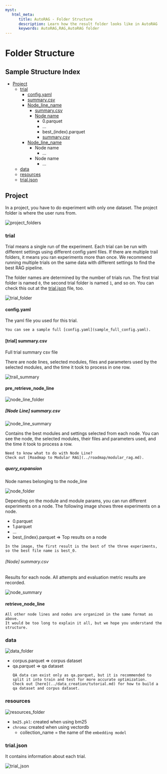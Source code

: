 ```yaml
---
myst:
   html_meta:
      title: AutoRAG - Folder Structure
      description: Learn how the result folder looks like in AutoRAG
      keywords: AutoRAG,RAG,AutoRAG folder
---
```

# Folder Structure

## Sample Structure Index
- [Project](#project)
  - [trial](#trial)
    - [config.yaml](#configyaml)
    - [summary.csv](#trial-summarycsv)
    - [Node_line_name](#pre-retrieve-node-line)
      - [summary.csv](#node-line-summarycsv)
      - [Node name](#query-expansion)
        - 0.parquet
        - ...
        - best_(index).parquet
        - [summary.csv](#node-summarycsv)
    - [Node_line_name](#retrieve-node-line)
      - Node name
        - ...
      - Node name
        - ...
  - [data](#data)
  - [resources](#resources)
  - [trial.json](#trialjson)


## Project
In a project, you have to do experiment with only one dataset.
The project folder is where the user runs from.
    
![project_folders](../_static/project_folders.png)
        
### trial

Trial means a single run of the experiment.
Each trial can be run with different settings using different config yaml files.
If there are multiple trail folders, it means you ran experiments more than once. 
We recommend running multiple trials on the same data with different settings to find the best RAG pipeline.
        
The folder names are determined by the number of trials run. 
The first trial folder is named `0`, the second trial folder is named `1`, and so on.
You can check this out at the [trial.json](#trialjson) file, too.
        
![trial_folder](../_static/trial_folder.png)
        
#### config.yaml
The yaml file you used for this trial.
```{Tip}
You can see a sample full [config.yaml](sample_full_config.yaml).
```
#### [trial] summary.csv
Full trial summary csv file


There are node lines, selected modules, files and parameters used by the selected modules, 
and the time it took to process in one row.
    
![trail_summary](../_static/trial_summary.png)
    
#### pre_retrieve_node_line
![node_line_folder](../_static/node_line_folder.png)

    
    
##### [Node Line] summary.csv
![node_line_summary](../_static/node_line_summary.png)

Contains the best modules and settings selected from each node.
You can see the node, the selected modules, their files and parameters used, and the time it took to process a row.

```{seealso}
Need to know what to do with Node Line?
Check out [Roadmap to Modular RAG](../roadmap/modular_rag.md).
```

        
##### query_expansion
Node names belonging to the node_line
        
![node_folder](../_static/node_folder.png)
        
Depending on the module and module params, you can run different experiments on a node. 
The following image shows three experiments on a node.
        
- 0.parquet
- 1.parquet
- …
- best_(index).parquet ⇒ Top results on a node

```{tip}
In the image, the first result is the best of the three experiments, so the best file name is best_0.
```

  
###### [Node] summary.csv
Results for each node. All attempts and evaluation metric results are recorded.
  
![node_summary](../_static/node_summary.png)
     
#### retrieve_node_line

```{attention}
All other node lines and nodes are organized in the same format as above. 
It would be too long to explain it all, but we hope you understand the structure.
```
    
### data

![data_folder](../_static/data_folder.png)

- corpus.parquet ⇒ corpus dataset
- qa.parquet ⇒ qa dataset
  ```{tip}
  QA data can exist only as qa.parquet, but it is recommended to split it into train and test for more accurate optimization. 
  Check out [here](../data_creation/tutorial.md) for how to build a qa dataset and corpus dataset.
  ```

### resources

![resources_folder](../_static/resources_folder.png)

- `bm25.pkl`: created when using bm25
- `chroma`: created when using vectordb
    - collection_name = the name of the `embedding model`

### trial.json
        
It contains information about each trial.
        
![trial_json](../_static/trial_json.png)
